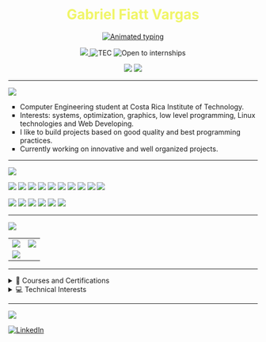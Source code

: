 
<h1 align="center" style="color:#F0F567;">Gabriel Fiatt Vargas</h1>

<p align="center">
  <a href="https://git.io/typing-svg">
    <img
      src="https://readme-typing-svg.demolab.com?font=Fira+Code&weight=600&size=28&duration=2800&pause=900&center=true&vCenter=true&multiline=true&repeat=true&random=false&width=800&height=90&color=%23F0F567&lines=Computer+Engineering+Student+%7C+ITCR;Python%2C+C%2B%2B%2C+C%2C+Java%2C+JS%2C+C%23+%E2%80%94+Unity;"
      alt="Animated typing"
    />
  </a>
</p>



<p align="center">
  <a href="https://github.com/GFiatt?tab=followers">
    <img src="https://img.shields.io/github/followers/GFiatt?label=Follow&style=for-the-badge&color=F0F567&logoColor=black" />
  </a>
  <img src="https://img.shields.io/badge/TEC-Computer%20Engineering-blueviolet?style=for-the-badge&color=F0F567&logoColor=black" alt="TEC" />
  <img src="https://img.shields.io/badge/Open%20to%20Internships-Yes-success?style=for-the-badge&logoColor=black" alt="Open to internships" />
  
</p>

<!-- Enlaces rápidos  -->
<p align="center">
  <a href="https://github.com/GFiatt"><img src="https://img.shields.io/badge/GitHub-GFiatt-181717?style=flat&logo=github" /></a>
  <a href="https://www.linkedin.com/in/gabriel-fiatt-vargas-741591379/">
    <img src="https://img.shields.io/badge/LinkedIn-Connect-F0F567?style=flat&logo=linkedin&logoColor=black" />
  </a>
</p>

---

<!-- About Me -->
<img src="https://img.shields.io/static/v1?label=%20&message=About%20Me&color=0D1117&labelColor=F0F567&style=for-the-badge&logo=github&logoColor=F0F567&logoWidth=12">

<ul type="square">
  <li> Computer Engineering student at Costa Rica Institute of Technology.</li>
  <li> Interests: systems, optimization, graphics, low level programming, Linux technologies and Web Developing.</li>
  <li> I like to build projects based on good quality and best programming practices.</li>
  <li> Currently working on innovative and well organized projects.</li>
</ul>


---

<!-- Tech Stack -->
<img src="https://img.shields.io/static/v1?label=%20&message=Tech%20Stack&color=0D1117&labelColor=F0F567&style=for-the-badge&logo=github&logoColor=F0F567&logoWidth=12">

<!-- Lenguajes -->
<p>
  <img src="https://img.shields.io/badge/Python-3776AB?logo=python&logoColor=white" />
  <img src="https://img.shields.io/badge/C-A8B9CC?logo=c&logoColor=black" />
  <img src="https://img.shields.io/badge/C%2B%2B-00599C?logo=c%2B%2B&logoColor=white" />
  <img src="https://img.shields.io/badge/C%23-239120?logo=c-sharp&logoColor=white" />
  <img src="https://img.shields.io/badge/Java-007396?logo=java&logoColor=white" />
  <img src="https://img.shields.io/badge/JavaScript-F7DF1E?logo=javascript&logoColor=black" />
  <img src="https://img.shields.io/badge/Rust-000000?logo=rust&logoColor=white" />
  <img src="https://img.shields.io/badge/Haskell-5D4F85?logo=haskell&logoColor=white" />
  <img src="https://img.shields.io/badge/Prolog-1E90FF?logo=prolog&logoColor=white" />
  <img src="https://img.shields.io/badge/Assembly-6E4C13?logo=asm&logoColor=white" />
</p>

<!-- Frameworks / Tools -->
<p>
  <img src="https://img.shields.io/badge/Unity-000000?logo=unity&logoColor=white" />
  <img src="https://img.shields.io/badge/React-20232A?logo=react&logoColor=61DAFB" />
  <img src="https://img.shields.io/badge/Tkinter-2C3E50?logo=python&logoColor=white" />
  <img src="https://img.shields.io/badge/Git-F05032?logo=git&logoColor=white" />
  <img src="https://img.shields.io/badge/GitHub-181717?logo=github&logoColor=white" />
  <img src="https://img.shields.io/badge/VS%20Code-007ACC?logo=visualstudiocode&logoColor=white" />
</p>

---

<!-- Relevant Projects -->
<img src="https://img.shields.io/static/v1?label=%20&message=Relevant%20Projects&color=0D1117&labelColor=F0F567&style=for-the-badge&logo=github&logoColor=F0F567&logoWidth=12">


<div align="center">

<table>
  <tr>
    <td>
      <a href="https://github.com/GFiatt/TextFileAnalysis">
        <img src="https://github-readme-stats.vercel.app/api/pin/?username=GFiatt&repo=TextFileAnalysis&hide_border=true&title_color=F0F567&text_color=C9D1D9&icon_color=F0F567&bg_color=0D1117" />
      </a>
    </td>
    <td>
      <a href="https://github.com/GFiatt/simulador_mmu">
        <img src="https://github-readme-stats.vercel.app/api/pin/?username=GFiatt&repo=simulador_mmu&hide_border=true&title_color=F0F567&text_color=C9D1D9&icon_color=F0F567&bg_color=0D1117" />
      </a>
    </td>
  </tr>
  <tr>
    <td>
      <a href="https://github.com/GFiatt/RayTracerC">
        <img src="https://github-readme-stats.vercel.app/api/pin/?username=GFiatt&repo=RayTracerC&hide_border=true&title_color=F0F567&text_color=C9D1D9&icon_color=F0F567&bg_color=0D1117" />
      </a>
    </td>
  </tr>
</table>
</div>

---

<!-- Statistics -->
<!--
<img src="https://img.shields.io/static/v1?label=%20&message=Statistics&color=0D1117&labelColor=F0F567&style=for-the-badge&logo=github&logoColor=F0F567&logoWidth=12">

<div align="center">
  <img src="https://streak-stats.demolab.com?user=GFiatt&theme=github-dark-blue&hide_border=true" height="180" alt="streaks" />
  <img src="https://github-readme-stats.vercel.app/api?username=GFiatt&show_icons=true&hide_border=true&title_color=F0F567&icon_color=F0F567&text_color=C9D1D9&bg_color=0D1117" height="180" />
  <img src="https://github-readme-stats.vercel.app/api/top-langs/?username=GFiatt&layout=compact&hide_border=true&title_color=F0F567&text_color=C9D1D9&bg_color=0D1117" height="180" />
</div>
-->

<!-- Actividad  -->
<!--
<div align="center">
  <img src="https://github-readme-activity-graph.vercel.app/graph?username=GFiatt&bg_color=0D1117&color=C9D1D9&line=F0F567&point=F0F567&area=true&hide_border=true" />
</div>

---
-->

<details>
  <summary>📜 Courses and Certifications</summary>

- Cambridge English B2 (FCE).
- Courses: Data Structures, OOP, Computer Architecture, Algorithm Analysis, Data Bases I & II, Programming Languages, Software Requirements, Project Managing, Compilers and Interpreters, Software Design, Operations Reaserch, Computer Graphics, Operating Systems, Software Quality Assurance, Video Game Design, Artificial Intelligence, Computer Networks and Software Engineer Project.
</details>

<details>
  <summary>💻 Technical Interests</summary>

- Low-level software development
- Optimizing software.
- Computer Graphic software development.
- Applying efficient algorithms to solve complex computational problems.
</details>

---


<img src="https://img.shields.io/static/v1?label=%20&message=Contact&color=0D1117&labelColor=F0F567&style=for-the-badge&logo=github&logoColor=F0F567&logoWidth=12">

[![LinkedIn](https://img.shields.io/badge/LinkedIn-Connect-F0F567?logo=linkedin&logoColor=black)](https://www.linkedin.com/in/gabriel-fiatt-vargas-741591379/)


